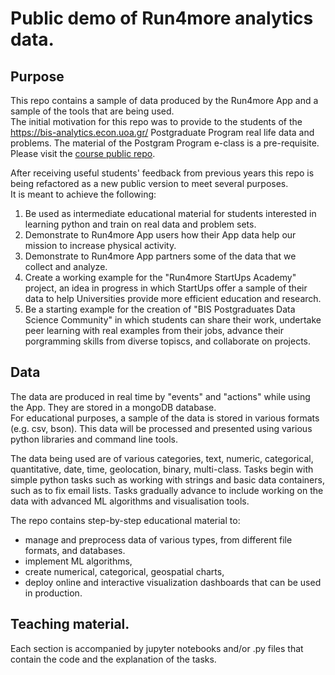 # Public demo of Run4more analytics data.


## Purpose
This repo contains a sample of data produced by the Run4more App and a sample of the tools that are being used.  
The initial motivation for this repo was to provide to the students of the https://bis-analytics.econ.uoa.gr/ Postgraduate Program real life data and problems.
The material of the Postgram Program e-class is a pre-requisite.  
Please visit the [course public repo](https://github.com/argythana/uoa_py_course).

After receiving useful students' feedback from previous years this repo is being refactored as a new public version to meet several purposes.  
It is meant to achieve the following:   
1. Be used as intermediate educational material for students interested in learning python and train on real data and problem sets.  
2. Demonstrate to Run4more App users how their App data help our mission to increase physical activity.   
3. Demonstrate to Run4more App partners some of the data that we collect and analyze.  
4. Create a working example for the "Run4more StartUps Academy" project, an idea in progress in which StartUps offer a sample of their data to help Universities provide more efficient education and research.
5. Be a starting example for the creation of "BIS Postgraduates Data Science Community" in which students can share their work, undertake peer learning with real examples from their jobs, advance their porgramming skills from diverse topiscs, and collaborate on projects.


## Data
The data are produced in real time by "events" and "actions" while using the App.
They are stored in a mongoDB database.   
For educational purposes, a sample of the data is stored in various formats (e.g. csv, bson).
This data will be processed and presented using various python libraries and command line tools.

The data being used are of various categories, text, numeric, categorical, quantitative, date, time, geolocation, binary, multi-class.
Tasks begin with simple python tasks such as working with strings and basic data containers, such as to fix email lists.
Tasks gradually advance to include working on the data with advanced ML algorithms and visualisation tools.

The repo contains step-by-step educational material to:   
* manage and preprocess data of various types, from different file formats, and databases. 
* implement ML algorithms,
* create numerical, categorical, geospatial charts,
* deploy online and interactive visualization dashboards that can be used in production.


## Teaching material.
Each section is accompanied by jupyter notebooks and/or .py files that contain the code and the explanation of the tasks.  
